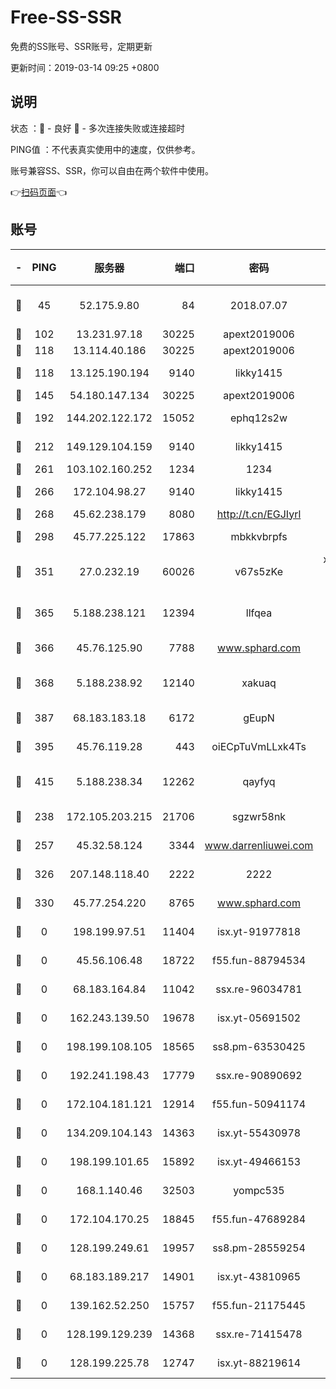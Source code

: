 # Free-SS-SSR

免费的SS账号、SSR账号，定期更新

更新时间：2019-03-14 09:25 +0800

## 说明

状态     ：🙂 - 良好 🙁 - 多次连接失败或连接超时

PING值   ：不代表真实使用中的速度，仅供参考。

账号兼容SS、SSR，你可以自由在两个软件中使用。

👉[扫码页面](https://liesauer.github.io/Free-SS-SSR/)👈

## 账号

|-|PING|服务器|端口|密码|加密方式|区域|
|:----:|:----:|:-----:|-----:|:----:|:----:|:----:|
|🙂|45|52.175.9.80|84|2018.07.07|chacha20-ietf-poly1305|HK|
|🙂|102|13.231.97.18|30225|apext2019006|chacha20|JP|
|🙂|118|13.114.40.186|30225|apext2019006|chacha20|JP|
|🙂|118|13.125.190.194|9140|likky1415|aes-256-cfb|KR|
|🙂|145|54.180.147.134|30225|apext2019006|chacha20|KR|
|🙂|192|144.202.122.172|15052|ephq12s2w|aes-256-cfb|US|
|🙂|212|149.129.104.159|9140|likky1415|aes-256-cfb|HK|
|🙂|261|103.102.160.252|1234|1234|rc4-md5|JP|
|🙂|266|172.104.98.27|9140|likky1415|aes-256-cfb|JP|
|🙂|268|45.62.238.179|8080|http://t.cn/EGJIyrl|rc4-md5|CA|
|🙂|298|45.77.225.122|17863|mbkkvbrpfs|aes-256-cfb|GB|
|🙂|351|27.0.232.19|60026|v67s5zKe|xchacha20-ietf-poly1305|HK|
|🙂|365|5.188.238.121|12394|llfqea|chacha20-ietf-poly1305|BR|
|🙂|366|45.76.125.90|7788|www.sphard.com|aes-256-cfb|AU|
|🙂|368|5.188.238.92|12140|xakuaq|chacha20-ietf-poly1305|BR|
|🙂|387|68.183.183.18|6172|gEupN|aes-256-cfb|SG|
|🙂|395|45.76.119.28|443|oiECpTuVmLLxk4Ts|aes-256-cfb|AU|
|🙂|415|5.188.238.34|12262|qayfyq|chacha20-ietf-poly1305|BR|
|🙂|238|172.105.203.215|21706|sgzwr58nk|aes-256-cfb|JP|
|🙂|257|45.32.58.124|3344|www.darrenliuwei.com|aes-256-cfb|JP|
|🙁|326|207.148.118.40|2222|2222|aes-256-cfb|SG|
|🙁|330|45.77.254.220|8765|www.sphard.com|aes-256-cfb|SG|
|🙁|0|198.199.97.51|11404|isx.yt-91977818|aes-256-cfb|US|
|🙁|0|45.56.106.48|18722|f55.fun-88794534|aes-256-cfb|US|
|🙁|0|68.183.164.84|11042|ssx.re-96034781|aes-256-cfb|US|
|🙁|0|162.243.139.50|19678|isx.yt-05691502|aes-256-cfb|US|
|🙁|0|198.199.108.105|18565|ss8.pm-63530425|aes-256-cfb|US|
|🙁|0|192.241.198.43|17779|ssx.re-90890692|aes-256-cfb|US|
|🙁|0|172.104.181.121|12914|f55.fun-50941174|aes-256-cfb|SG|
|🙁|0|134.209.104.143|14363|isx.yt-55430978|aes-256-cfb|SG|
|🙁|0|198.199.101.65|15892|isx.yt-49466153|aes-256-cfb|US|
|🙁|0|168.1.140.46|32503|yompc535|aes-256-cfb|AU|
|🙁|0|172.104.170.25|18845|f55.fun-47689284|aes-256-cfb|SG|
|🙁|0|128.199.249.61|19957|ss8.pm-28559254|aes-256-cfb|SG|
|🙁|0|68.183.189.217|14901|isx.yt-43810965|aes-256-cfb|SG|
|🙁|0|139.162.52.250|15757|f55.fun-21175445|aes-256-cfb|SG|
|🙁|0|128.199.129.239|14368|ssx.re-71415478|aes-256-cfb|SG|
|🙁|0|128.199.225.78|12747|isx.yt-88219614|aes-256-cfb|SG|

